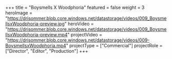 +++
title = "Boysmells X Woodphoria"
featured = false
weight = 3
heroImage = "https://drisommer.blob.core.windows.net/datastorage/videos/009_BoysmellsxWoodphoria-preview.jpg"
heroVideo = "https://drisommer.blob.core.windows.net/datastorage/videos/009_BoysmellsxWoodphoria-preview.mp4"
projectVideo = "https://drisommer.blob.core.windows.net/datastorage/videos/009-BoysmellsxWoodphoria.mp4"
projectType = ["Commercial"]
projectRole = ["Director", "Editor", "Production"]
+++
